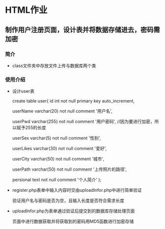# HTML作业

## 制作用户注册页面，设计表并将数据存储进去，密码需加密

### 简介

   * class文件夹中存放文件上传与数据库两个类
   
### 使用介绍

   * 设计user表
   
     create table user{
	    id int not null primary key auto_increment,

		userName varchar(20) not null comment '用户名',
		
		userPwd varchar(255) not null comment '用户密码', //因为要进行加密，所以赋予255的长度
		
		userSex varchar(5) not null comment '性别',
		
		userLikes varchar(30) not null comment '爱好',
		
		userCity varchar(50) not null comment '城市',
		
		userPath varchar(50) not null comment '上传照片的路径',
		
		persional text not null comment '个人简介'
	);

   * register.php表单中输入内容时交由uploadInfor.php中进行简单验证
   
     验证用户名与密码是否为空，且输入长度是否符合需求长度
	 
   * uploadInfor.php为表单通过验证后提交到的数据库存储处理页面
   
     页面中进行数据获取并将获取到的密码用MD5函数进行加密存储
